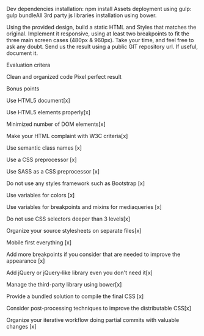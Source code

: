 Dev dependencies installation: npm install
Assets deployment using gulp: gulp bundleAll
3rd party js libraries installation using bower.


Using the provided design, build a static HTML and Styles that matches the original.
Implement it responsive, using at least two breakpoints to fit the three main screen cases (480px & 960px).
Take your time, and feel free to ask any doubt.
Send us the result using a public GIT repository url.
If useful, document it.


Evaluation critera

Clean and organized code
Pixel perfect result


Bonus points

Use HTML5 document[x]

Use HTML5 elements properly[x]

Minimized number of DOM elements[x]

Make your HTML complaint with W3C criteria[x]

Use semantic class names [x]

Use a CSS preprocessor [x]

Use SASS as a CSS preprocessor [x]

Do not use any styles framework such as Bootstrap [x]

Use variables for colors [x]

Use variables for breakpoints and mixins for mediaqueries [x]

Do not use CSS selectors deeper than 3 levels[x]

Organize your source stylesheets on separate files[x]

Mobile first everything [x]

Add more breakpoints if you consider that are needed to improve the appearance [x]

Add jQuery or jQuery-like library even you don't need it[x]

Manage the third-party library using bower[x]

Provide a bundled solution to compile the final CSS [x]

Consider post-processing techniques to improve the distributable CSS[x]

Organize your iterative workflow doing partial commits with valuable changes [x]
